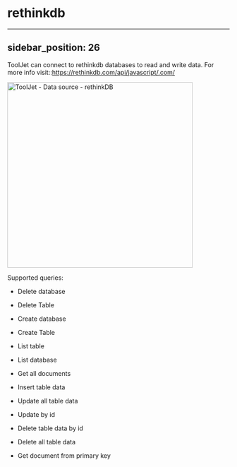 
# rethinkdb

---
sidebar_position: 26
---

ToolJet can connect to rethinkdb databases to read and write data. For more info visit::https://rethinkdb.com/api/javascript/.com/

<img class="screenshot-full" src="/img/datasource-reference/rethinkdb/rethink_auth.png" alt="ToolJet - Data source - rethinkDB" height="420" />

Supported queries: 

- Delete database

- Delete Table

- Create database

- Create Table

- List table

- List database

- Get all documents

- Insert table data

- Update all table data

- Update by id

- Delete table data by id

- Delete all table data

- Get document from primary key


